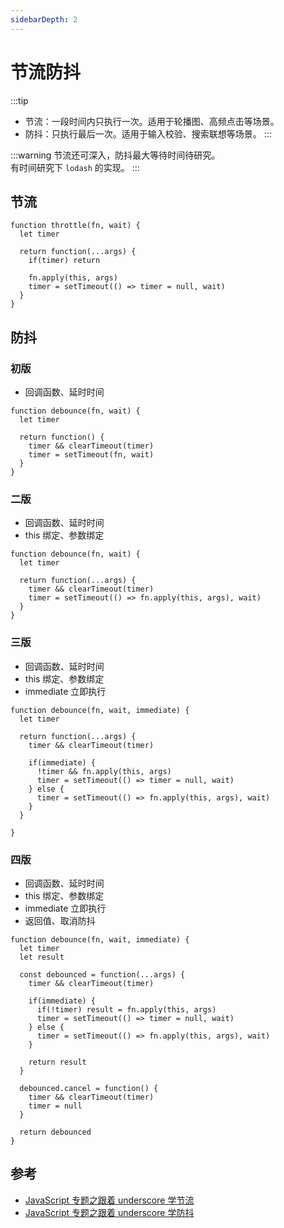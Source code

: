 ```yaml
---
sidebarDepth: 2
---
```


# 节流防抖

:::tip

- 节流：一段时间内只执行一次。适用于轮播图、高频点击等场景。
- 防抖：只执行最后一次。适用于输入校验、搜索联想等场景。
:::

:::warning
节流还可深入，防抖最大等待时间待研究。  
有时间研究下 `lodash` 的实现。
:::

## 节流

```
function throttle(fn, wait) {
  let timer

  return function(...args) {
    if(timer) return

    fn.apply(this, args)
    timer = setTimeout(() => timer = null, wait)
  }
}
```

## 防抖

### 初版

- 回调函数、延时时间

```
function debounce(fn, wait) {
  let timer

  return function() {
    timer && clearTimeout(timer)
    timer = setTimeout(fn, wait)
  }
}
```

### 二版 <Badge text="重点"/>

- 回调函数、延时时间
- this 绑定、参数绑定

```
function debounce(fn, wait) {
  let timer

  return function(...args) {
    timer && clearTimeout(timer)
    timer = setTimeout(() => fn.apply(this, args), wait)
  }
}
```

### 三版 <Badge text="重点"/>

- 回调函数、延时时间
- this 绑定、参数绑定
- immediate 立即执行

```
function debounce(fn, wait, immediate) {
  let timer

  return function(...args) {
    timer && clearTimeout(timer)

    if(immediate) {
      !timer && fn.apply(this, args)
      timer = setTimeout(() => timer = null, wait)
    } else {
      timer = setTimeout(() => fn.apply(this, args), wait)
    }
  }
  
}
```

### 四版

- 回调函数、延时时间
- this 绑定、参数绑定
- immediate 立即执行
- 返回值、取消防抖

```
function debounce(fn, wait, immediate) {
  let timer 
  let result
  
  const debounced = function(...args) {
    timer && clearTimeout(timer)
    
    if(immediate) {
      if(!timer) result = fn.apply(this, args) 
      timer = setTimeout(() => timer = null, wait)
    } else {
      timer = setTimeout(() => fn.apply(this, args), wait)
    }
    
    return result
  }
  
  debounced.cancel = function() {
    timer && clearTimeout(timer)
    timer = null
  }
  
  return debounced
}
```

## 参考

- [JavaScript 专题之跟着 underscore 学节流](https://github.com/mqyqingfeng/Blog/issues/26)
- [JavaScript 专题之跟着 underscore 学防抖](https://github.com/mqyqingfeng/Blog/issues/22)
